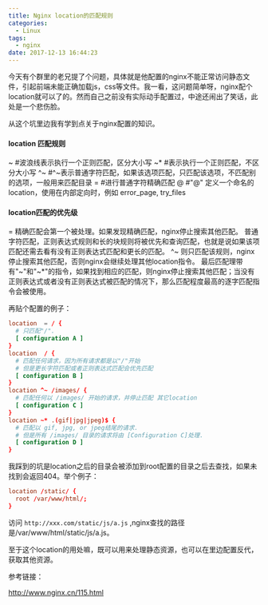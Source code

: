 ```yaml
---
title: Nginx location的匹配规则
categories:
  - Linux
tags:
  - nginx
date: 2017-12-13 16:44:23
---
```


​      今天有个群里的老兄提了个问题，具体就是他配置的nginx不能正常访问静态文件，引起前端未能正确加载js，css等文件。我一看，这问题简单呀，nginx配个location就可以了的。然而自己之前没有实际动手配置过，中途还闹出了笑话，此处是一个悲伤脸。

<!--more-->

   从这个坑里边我有学到点关于nginx配置的知识。

#### location 匹配规则

~      #波浪线表示执行一个正则匹配，区分大小写
~*    #表示执行一个正则匹配，不区分大小写
^~    #^~表示普通字符匹配，如果该选项匹配，只匹配该选项，不匹配别的选项，一般用来匹配目录
=      #进行普通字符精确匹配
@     #"@" 定义一个命名的 location，使用在内部定向时，例如 error_page, try_files

#### location匹配的优先级

= 精确匹配会第一个被处理。如果发现精确匹配，nginx停止搜索其他匹配。
普通字符匹配，正则表达式规则和长的块规则将被优先和查询匹配，也就是说如果该项匹配还需去看有没有正则表达式匹配和更长的匹配。
^~ 则只匹配该规则，nginx停止搜索其他匹配，否则nginx会继续处理其他location指令。
最后匹配理带有"~"和"~*"的指令，如果找到相应的匹配，则nginx停止搜索其他匹配；当没有正则表达式或者没有正则表达式被匹配的情况下，那么匹配程度最高的逐字匹配指令会被使用。



再贴个配置的例子：

```conf
location  = / {
  # 只匹配"/".
  [ configuration A ] 
}
location  / {
  # 匹配任何请求，因为所有请求都是以"/"开始
  # 但是更长字符匹配或者正则表达式匹配会优先匹配
  [ configuration B ] 
}
location ^~ /images/ {
  # 匹配任何以 /images/ 开始的请求，并停止匹配 其它location
  [ configuration C ] 
}
location ~* .(gif|jpg|jpeg)$ {
  # 匹配以 gif, jpg, or jpeg结尾的请求. 
  # 但是所有 /images/ 目录的请求将由 [Configuration C]处理.   
  [ configuration D ] 
}
```

我踩到的坑是location之后的目录会被添加到root配置的目录之后去查找，如果未找到会返回404。举个例子：

```conf
location /static/ {
  root /var/www/html/;
}
```

访问 `http://xxx.com/static/js/a.js` ,nginx查找的路径是/var/www/html/static/js/a.js。

至于这个location的用处嘛，既可以用来处理静态资源，也可以在里边配置反代，获取其他资源。

参考链接：

http://www.nginx.cn/115.html